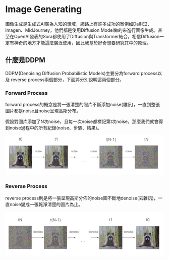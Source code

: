 # Image Generating

圖像生成是生成式AI廣為人知的領域，網路上有許多成功的案例如Dall·E2、Imagen、MidJourney，他們都是使用Diffusion Model做的來進行圖像生成。甚至在OpenAI發表的Sora都使用了Diffusion與Transformer結合，相信Diffusion一定有神奇的地方才能這麼廣泛使用，因此我基於好奇想要研究其中的原理。

## 什麼是DDPM
DDPM(Denoising Diffusion Probabilistic Models)主要分為forward process以及 reverse process兩個部分，下面將分別說明這兩個部分。

### Forward Process
forward process的概念是將一張清楚的照片不斷添加noise(雜訊)，一直到整張圖片都是noise且noise呈現高斯分布。

假設對圖片添加了N次noise，且每一次noise都標記第t次noise，那麼我們就會得到noise過程中的所有紀錄(noise、步驟、結果)。


![alt text](/img/image-2.png)

### Reverse Process
reverse process則是將一張呈現高斯分佈的noise圖不斷地denoise(去雜訊)，一直noise變成一張乾淨清楚的圖片為止。

![alt text](/img/image-3.png)
